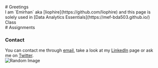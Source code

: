 <br>
# Greetings
<br>
I am `Emirhan` aka [liophire](https://github.com/liophire) and this page is solely used in [Data Analytics Essentials](https://mef-bda503.github.io/) Class
<br>
# Assignments



### Contact

You can contact me through [email](mailto:sahinem@mef.edu.tr), take a look at my [LinkedIn](https://www.linkedin.com/in/emirhan-sahin/) page or ask me on [Twitter](https://twitter.com/liophire).
<br>
![Random Image](https://www.brightbits.co/wp-content/uploads/2019/05/lipsum.png)

